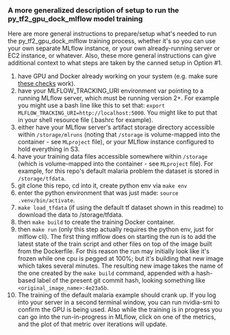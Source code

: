 ### A more generalized description of setup to run the py_tf2_gpu_dock_mlflow model training

Here are more general instructions to prepare/setup what's needed to run the
py_tf2_gpu_dock_mlflow training process, whether it's so you can use your own
separate MLflow instance, or your own already-running server or EC2 instance,
or whatever.  Also, these more general instructions can give additional
context to what steps are taken by the canned setup in Option #1.

1. have GPU and Docker already working on your system (e.g. make sure
   [these checks](check_gpu_docker.md) work).
2. have your MLFLOW_TRACKING_URI environment var pointing to a running MLflow 
   server, which must be running version 2+.  For example you might use a bash
   line like this to set that:
   `export MLFLOW_TRACKING_URI=http://localhost:5000`.  You might like to put
   that in your shell resource file (.bashrc for example).
3. either have your MLflow server's artifact storage directory accessible within 
   `/storage/mlruns` (noting that `/storage` is volume-mapped into the container - 
   see `MLproject` file), or your MLflow instance configured to hold everything in 
   S3.
4. have your training data files accessible somewhere within `/storage` (which is 
   volume-mapped into the container - see `MLproject` file).  For example, for 
   this repo's default malaria problem the dataset is stored in `/storage/tfdata`.
5. git clone this repo, cd into it, create python env via `make env`
6. enter the python environment that was just made:  `source .venv/bin/activate`.
7. `make load_tfdata` (if using the default tf dataset shown in this readme) to
   download the data to /storage/tfdata.
8. then `make build` to create the training Docker container.
9. then `make run` (only this step actually requires the python env, just for 
   mlflow cli).  The first thing mlflow does on starting the run is to add the 
   latest state of the train script and other files on top of the image built from
   the Dockerfile.  For this reason the run may initially look like it's frozen 
   while one cpu is pegged at 100%; but it's building that new image which
   takes several minutes.
   The resulting new image takes the name of the one created by the `make build`
   command, appended with a hash-based label of the present git commit hash, 
   looking something like `<original_image_name>:4e23a5b`.
10. The training of the default malaria example should crank up. If you log into
   your server in a second terminal window, you can run nvidia-smi to confirm the
   GPU is being used.  Also while the training is in progress you can go into the
   run-in-progress in MLflow, click on one of the metrics, and the plot of that
   metric over iterations will update.

